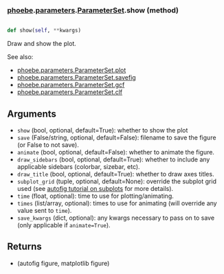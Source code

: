 ### [phoebe](phoebe.md).[parameters](phoebe.parameters.md).[ParameterSet](phoebe.parameters.ParameterSet.md).show (method)


```py

def show(self, **kwargs)

```



Draw and show the plot.

See also:
* [phoebe.parameters.ParameterSet.plot](phoebe.parameters.ParameterSet.plot.md)
* [phoebe.parameters.ParameterSet.savefig](phoebe.parameters.ParameterSet.savefig.md)
* [phoebe.parameters.ParameterSet.gcf](phoebe.parameters.ParameterSet.gcf.md)
* [phoebe.parameters.ParameterSet.clf](phoebe.parameters.ParameterSet.clf.md)

Arguments
----------
* `show` (bool, optional, default=True): whether to show the plot
* `save` (False/string, optional, default=False): filename to save the
    figure (or False to not save).
* `animate` (bool, optional, default=False): whether to animate the figure.
* `draw_sidebars` (bool, optional, default=True): whether to include
    any applicable sidebars (colorbar, sizebar, etc).
* `draw_title` (bool, optional, default=True): whether to draw axes
    titles.
* `subplot_grid` (tuple, optional, default=None): override the subplot
    grid used (see [autofig tutorial on subplots](https://github.com/kecnry/autofig/blob/1.0.0/tutorials/subplot_positioning.ipynb)
    for more details).
* `time` (float, optional): time to use for plotting/animating.
* `times` (list/array, optional): times to use for animating (will
    override any value sent to `time`).
* `save_kwargs` (dict, optional): any kwargs necessary to pass on to
    save (only applicable if `animate=True`).

Returns
--------
* (autofig figure, matplotlib figure)

